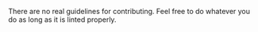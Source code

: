 <!--
Copyright (C) 2020 tt.bot dev team
 
This file is part of tt.bot.
 
tt.bot is free software: you can redistribute it and/or modify
it under the terms of the GNU Affero General Public License as published by
the Free Software Foundation, either version 3 of the License, or
(at your option) any later version.
 
tt.bot is distributed in the hope that it will be useful,
but WITHOUT ANY WARRANTY; without even the implied warranty of
MERCHANTABILITY or FITNESS FOR A PARTICULAR PURPOSE.  See the
GNU Affero General Public License for more details.
 
You should have received a copy of the GNU Affero General Public License
along with tt.bot.  If not, see <http://www.gnu.org/licenses/>.
-->

There are no real guidelines for contributing. Feel free to do whatever you do as long as it is linted properly.